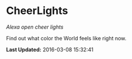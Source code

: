 # CheerLights
*Alexa open cheer lights*

Find out what color the World feels like right now.

**Last Updated:** 2016-03-08 15:32:41